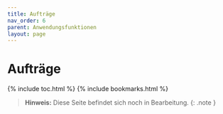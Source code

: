 ```yaml
---
title: Aufträge
nav_order: 6
parent: Anwendungsfunktionen
layout: page
---
```


# Aufträge
{% include toc.html %}
{% include bookmarks.html %}

> **Hinweis:** Diese Seite befindet sich noch in Bearbeitung.
{: .note }
